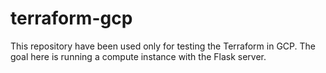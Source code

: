 # terraform-gcp

This repository have been used only for testing the Terraform in GCP.
The goal here is running a compute instance with the Flask server.
